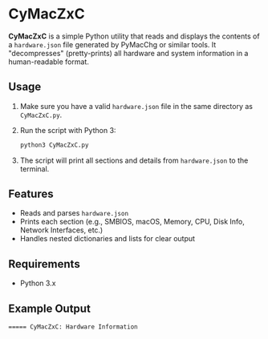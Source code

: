 # CyMacZxC

**CyMacZxC** is a simple Python utility that reads and displays the contents of a `hardware.json` file generated by PyMacChg or similar tools. It "decompresses" (pretty-prints) all hardware and system information in a human-readable format.

## Usage

1. Make sure you have a valid `hardware.json` file in the same directory as `CyMacZxC.py`.
2. Run the script with Python 3:

   ```bash
   python3 CyMacZxC.py
   ```

3. The script will print all sections and details from `hardware.json` to the terminal.

## Features

- Reads and parses `hardware.json`
- Prints each section (e.g., SMBIOS, macOS, Memory, CPU, Disk Info, Network Interfaces, etc.)
- Handles nested dictionaries and lists for clear output

## Requirements

- Python 3.x

## Example Output

```
===== CyMacZxC: Hardware Information
